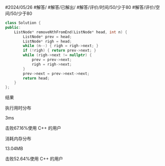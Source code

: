 #2024/05/26 #解答/ #解答/已解出/ #解答/评价/时间/50/少于80 #解答/评价/空间/50/少于80 

``` cpp
class Solution {
public:
	ListNode* removeNthFromEnd(ListNode* head, int n) {
		ListNode* prev = head;
		ListNode* righ = head;
		while (n--) { righ = righ->next; }
		if (!righ) { return prev->next; }
		while (righ->next != nullptr) {
			prev = prev->next;
			righ = righ->next;
		}
		prev->next = prev->next->next;
		return head;
	}
};
```

结果

执行用时分布

3ms

击败67.16%使用 C++ 的用户

消耗内存分布

13.04MB

击败52.64%使用 C++ 的用户
